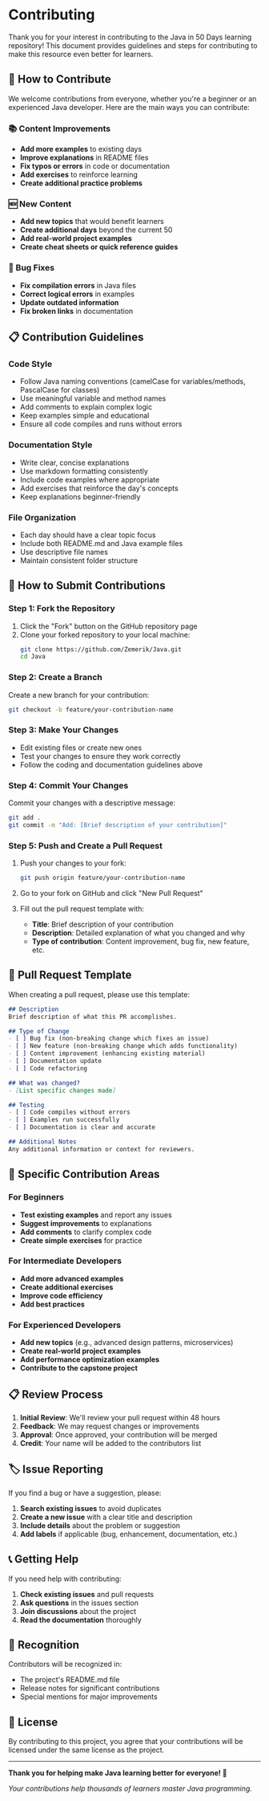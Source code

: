 # Contributing

Thank you for your interest in contributing to the Java in 50 Days learning repository! This document provides guidelines and steps for contributing to make this resource even better for learners.

## 🤝 How to Contribute

We welcome contributions from everyone, whether you're a beginner or an experienced Java developer. Here are the main ways you can contribute:

### 📚 Content Improvements
- **Add more examples** to existing days
- **Improve explanations** in README files
- **Fix typos or errors** in code or documentation
- **Add exercises** to reinforce learning
- **Create additional practice problems**

### 🆕 New Content
- **Add new topics** that would benefit learners
- **Create additional days** beyond the current 50
- **Add real-world project examples**
- **Create cheat sheets or quick reference guides**

### 🐛 Bug Fixes
- **Fix compilation errors** in Java files
- **Correct logical errors** in examples
- **Update outdated information**
- **Fix broken links** in documentation

## 📋 Contribution Guidelines

### Code Style
- Follow Java naming conventions (camelCase for variables/methods, PascalCase for classes)
- Use meaningful variable and method names
- Add comments to explain complex logic
- Keep examples simple and educational
- Ensure all code compiles and runs without errors

### Documentation Style
- Write clear, concise explanations
- Use markdown formatting consistently
- Include code examples where appropriate
- Add exercises that reinforce the day's concepts
- Keep explanations beginner-friendly

### File Organization
- Each day should have a clear topic focus
- Include both README.md and Java example files
- Use descriptive file names
- Maintain consistent folder structure

## 🚀 How to Submit Contributions

### Step 1: Fork the Repository
1. Click the "Fork" button on the GitHub repository page
2. Clone your forked repository to your local machine:
   ```bash
   git clone https://github.com/Zemerik/Java.git
   cd Java
   ```

### Step 2: Create a Branch
Create a new branch for your contribution:
```bash
git checkout -b feature/your-contribution-name
```

### Step 3: Make Your Changes
- Edit existing files or create new ones
- Test your changes to ensure they work correctly
- Follow the coding and documentation guidelines above

### Step 4: Commit Your Changes
Commit your changes with a descriptive message:
```bash
git add .
git commit -m "Add: [Brief description of your contribution]"
```

### Step 5: Push and Create a Pull Request
1. Push your changes to your fork:
   ```bash
   git push origin feature/your-contribution-name
   ```

2. Go to your fork on GitHub and click "New Pull Request"
3. Fill out the pull request template with:
   - **Title**: Brief description of your contribution
   - **Description**: Detailed explanation of what you changed and why
   - **Type of contribution**: Content improvement, bug fix, new feature, etc.

## 📝 Pull Request Template

When creating a pull request, please use this template:

```markdown
## Description
Brief description of what this PR accomplishes.

## Type of Change
- [ ] Bug fix (non-breaking change which fixes an issue)
- [ ] New feature (non-breaking change which adds functionality)
- [ ] Content improvement (enhancing existing material)
- [ ] Documentation update
- [ ] Code refactoring

## What was changed?
- [List specific changes made]

## Testing
- [ ] Code compiles without errors
- [ ] Examples run successfully
- [ ] Documentation is clear and accurate

## Additional Notes
Any additional information or context for reviewers.
```

## 🎯 Specific Contribution Areas

### For Beginners
- **Test existing examples** and report any issues
- **Suggest improvements** to explanations
- **Add comments** to clarify complex code
- **Create simple exercises** for practice

### For Intermediate Developers
- **Add more advanced examples**
- **Create additional exercises**
- **Improve code efficiency**
- **Add best practices**

### For Experienced Developers
- **Add new topics** (e.g., advanced design patterns, microservices)
- **Create real-world project examples**
- **Add performance optimization examples**
- **Contribute to the capstone project**

## 📋 Review Process

1. **Initial Review**: We'll review your pull request within 48 hours
2. **Feedback**: We may request changes or improvements
3. **Approval**: Once approved, your contribution will be merged
4. **Credit**: Your name will be added to the contributors list

## 🏷️ Issue Reporting

If you find a bug or have a suggestion, please:

1. **Search existing issues** to avoid duplicates
2. **Create a new issue** with a clear title and description
3. **Include details** about the problem or suggestion
4. **Add labels** if applicable (bug, enhancement, documentation, etc.)

## 📞 Getting Help

If you need help with contributing:

1. **Check existing issues** and pull requests
2. **Ask questions** in the issues section
3. **Join discussions** about the project
4. **Read the documentation** thoroughly

## 🎉 Recognition

Contributors will be recognized in:
- The project's README.md file
- Release notes for significant contributions
- Special mentions for major improvements

## 📄 License

By contributing to this project, you agree that your contributions will be licensed under the same license as the project.

---

**Thank you for helping make Java learning better for everyone! 🚀**

*Your contributions help thousands of learners master Java programming.* 